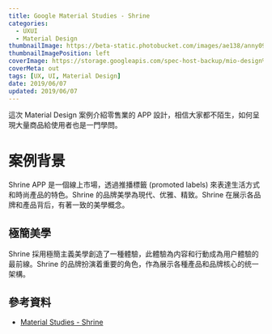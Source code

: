 ```yaml
---
title: Google Material Studies - Shrine
categories:
  - UXUI
  - Material Design
thumbnailImage: https://beta-static.photobucket.com/images/ae138/anny09117011/0/21bddd8b-c51b-4c3a-8101-d7c5a1859060-original.png?width=1920&height=1080&fit=bounds
thumbnailImagePosition: left
coverImage: https://storage.googleapis.com/spec-host-backup/mio-design%2Fassets%2F1XfN9LumqsUoSt6nDckGhoja4ll8EAmZI%2Fcasestudies-shrine-brandattributes.png
coverMeta: out
tags: [UX, UI, Material Design]
date: 2019/06/07
updated: 2019/06/07
---
```


這次 Material Design 案例介紹零售業的 APP 設計，相信大家都不陌生，如何呈現大量商品給使用者也是一門學問。

<!--more-->

# 案例背景

Shrine APP 是一個線上市場，透過推播標籤 (promoted labels) 來表達生活方式和時尚產品的特色。Shrine 的品牌美學為現代、优雅、精致。Shrine 在展示各品牌和產品背后，有著一致的美學概念。

## 極簡美學

Shrine 採用極簡主義美學創造了一種體驗，此體驗為内容和行動成為用户體驗的最前線。Shrine 的品牌扮演着重要的角色，作為展示各種產品和品牌核心的统一架構。

## 參考資料

* [Material Studies - Shrine](https://material.io/design/material-studies/shrine.html)